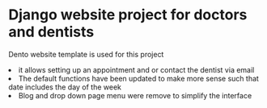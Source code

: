 <h1>Django website project for doctors and dentists</h1>

Dento website template is used for this project

<li>it allows setting up an appointment and or contact the dentist via email</br>
<li>The default functions have been updated to make more sense such that date includes the day of the week</br>
<li>Blog and drop down page menu were remove to simplify the interface</br>
